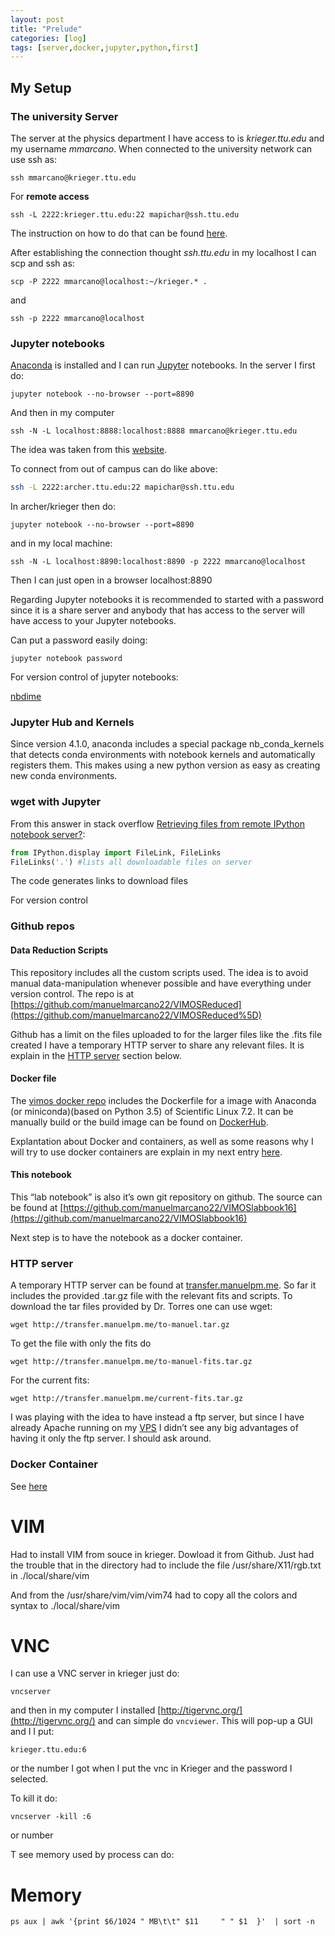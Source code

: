 ```yaml
---
layout: post
title: "Prelude"
categories: [log]
tags: [server,docker,jupyter,python,first]
---
```

## My Setup

### The university Server

The server at the physics department I have access to is _krieger.ttu.edu_ and my username _mmarcano_. When connected to the university network can use ssh as:

`ssh mmarcano@krieger.ttu.edu`

For **remote access**

`ssh -L 2222:krieger.ttu.edu:22 mapichar@ssh.ttu.edu`

The instruction on how to do that can be found [here](https://askit.ttu.edu/portal/app/portlets/results/viewsolution.jsp?SToken=BE61C2DC4FE5B4CC9919A11B48D6056B&solutionid=160504120603124&hypermediatext=null).

After establishing the connection thought _ssh.ttu.edu_ in my localhost I can scp and ssh as:

`scp -P 2222 mmarcano@localhost:~/krieger.* .`

and

`ssh -p 2222 mmarcano@localhost`

### Jupyter notebooks

[Anaconda](https://anaconda.org/) is installed and I can run [Jupyter](http://jupyter.org/) notebooks. In the server I first do:

`jupyter notebook --no-browser --port=8890`

And then in my computer

`ssh -N -L localhost:8888:localhost:8888 mmarcano@krieger.ttu.edu`

The idea was taken from this [website](https://coderwall.com/p/ohk6cg/remote-access-to-ipython-notebooks-via-ssh).

To connect from out of campus can do like  above:

```bash
ssh -L 2222:archer.ttu.edu:22 mapichar@ssh.ttu.edu
```
In archer/krieger then do: 

`jupyter notebook --no-browser --port=8890`

and in my local machine:

`ssh -N -L localhost:8890:localhost:8890 -p 2222 mmarcano@localhost`

Then I can just open in a browser localhost:8890

Regarding Jupyter notebooks it is recommended to started with a password since it is a share server and anybody that has access to the server will have access to your Jupyter notebooks.

Can put a password easily doing:

`jupyter notebook password`


For version control of jupyter notebooks:

[nbdime](https://github.com/jupyter/nbdime)

### Jupyter Hub and Kernels

Since version 4.1.0, anaconda includes a special package nb_conda_kernels that detects conda environments with notebook kernels and automatically registers them. This makes using a new python version as easy as creating new conda environments.


### wget with Jupyter

From this answer in stack overflow [Retrieving files from remote IPython notebook server?](https://stackoverflow.com/questions/24437661/retrieving-files-from-remote-ipython-notebook-server):

```python
from IPython.display import FileLink, FileLinks
FileLinks('.') #lists all downloadable files on server
```
The code generates links to download files


For version control 

### Github repos

#### Data Reduction Scripts

This repository includes all the custom scripts used. The idea is to avoid manual data-manipulation whenever possible and have everything under version control. The repo is at [https://github.com/manuelmarcano22/VIMOSReduced](https://github.com/manuelmarcano22/VIMOSReduced%5D)

Github has a limit on the files uploaded to for the larger files like the .fits file created I have a temporary HTTP server to share any relevant files. It is explain in the [HTTP server](#http) section below.

#### Docker file

The [vimos docker repo](https://github.com/manuelmarcano22/VIMOSDocker) includes the Dockerfile for a image with Anaconda (or miniconda)(based on Python 3.5) of Scientific Linux 7.2\. It can be manually build or the build image can be found on [DockerHub](https://hub.docker.com/r/manuelmarcano22/vimosdocker/).

Explantation about Docker and containers, as well as some reasons why I will try to use docker containers are explain in my next entry [here](/VIMOSlabbook16/log/2016/11/26/docker-containers.html).

#### This notebook

This “lab notebook” is also it’s own git repository on github. The source can be found at [https://github.com/manuelmarcano22/VIMOSlabbook16](https://github.com/manuelmarcano22/VIMOSlabbook16)

Next step is to have the notebook as a docker container.

### HTTP server

A temporary HTTP server can be found at [transfer.manuelpm.me](http://transfer.manuelpm.me/). So far it includes the provided .tar.gz file with the relevant fits and scripts. To download the tar files provided by Dr. Torres one can use wget:

`wget http://transfer.manuelpm.me/to-manuel.tar.gz`

To get the file with only the fits do

`wget http://transfer.manuelpm.me/to-manuel-fits.tar.gz`

For the current fits:

`wget http://transfer.manuelpm.me/current-fits.tar.gz`

I was playing with the idea to have instead a ftp server, but since I have already Apache running on my [VPS](https://en.wikipedia.org/wiki/Virtual_private_server) I didn’t see any big advantages of having it only the ftp server. I should ask around.

### Docker Container

See [here](/VIMOSlabbook16/log/2016/11/26/docker-containers.html)


# VIM

Had to install VIM from souce in krieger. Dowload it from Github. Just had the trouble that in the directory had to include the file /usr/share/X11/rgb.txt in ./local/share/vim

And from the /usr/share/vim/vim/vim74 had to copy all the colors and syntax to ./local/share/vim


# VNC

I can use a VNC server in krieger just do:


`vncserver`

and then in my computer I installed [http://tigervnc.org/](http://tigervnc.org/) and can simple do `vncviewer`. This will pop-up a GUI and I I put:

`krieger.ttu.edu:6` 


or the number I got when I put the vnc in Krieger and the password I selected. 

To kill it do:

`vncserver -kill :6`

or number


T see memory used by process can do:

# Memory


`ps aux | awk '{print $6/1024 " MB\t\t" $11     " " $1  }'  | sort -n`





